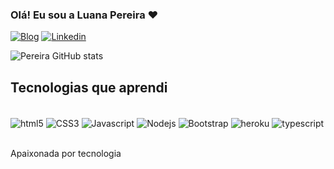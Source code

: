 ### Olá! Eu sou a Luana Pereira ❤️

[![Blog](https://img.shields.io/badge/Instagram-E4405F?style=for-the-badge&logo=instagram&logoColor=white)](https://instagram.com/pereiraluanna?igshid=YmMyMTA2M2Y=)
[![Linkedin](https://img.shields.io/badge/LinkedIn-0077B5?style=for-the-badge&logo=linkedin&logoColor=white)](https://www.linkedin.com/in/luana-pereira-564389216/)

![Pereira GitHub stats](https://github-readme-stats.vercel.app/api?username=luannapereira&show_icons=true&theme=onedark)

## Tecnologias que aprendi
<div style= "display: inline_block"><br/>
    <img align="center" alt="html5" src="https://img.shields.io/badge/HTML5-E34F26?style=for-the-badge&logo=html5&logoColor=white"/>
<img align="center" alt="CSS3" src="https://img.shields.io/badge/CSS3-1572B6?style=for-the-badge&logo=css3&logoColor=white"/>
<img align="center" alt="Javascript" src="https://img.shields.io/badge/JavaScript-F7DF1E?style=for-the-badge&logo=javascript&logoColor=black"/>
<img align="center" alt="Nodejs" src="https://img.shields.io/badge/Node.js-43853D?style=for-the-badge&logo=node.js&logoColor=white"/>
<img align="center" alt="Bootstrap" src="https://img.shields.io/badge/Bootstrap-563D7C?style=for-the-badge&logo=bootstrap&logoColor=white"/>
<img align="center" alt="heroku" src="https://img.shields.io/badge/Heroku-430098?style=for-the-badge&logo=heroku&logoColor=whiteE"/>
<img align="center" alt="typescript" src="https://img.shields.io/badge/TypeScript-007ACC?style=for-the-badge&logo=typescript&logoColor=white"/>

</div><br/>

Apaixonada por tecnologia 

